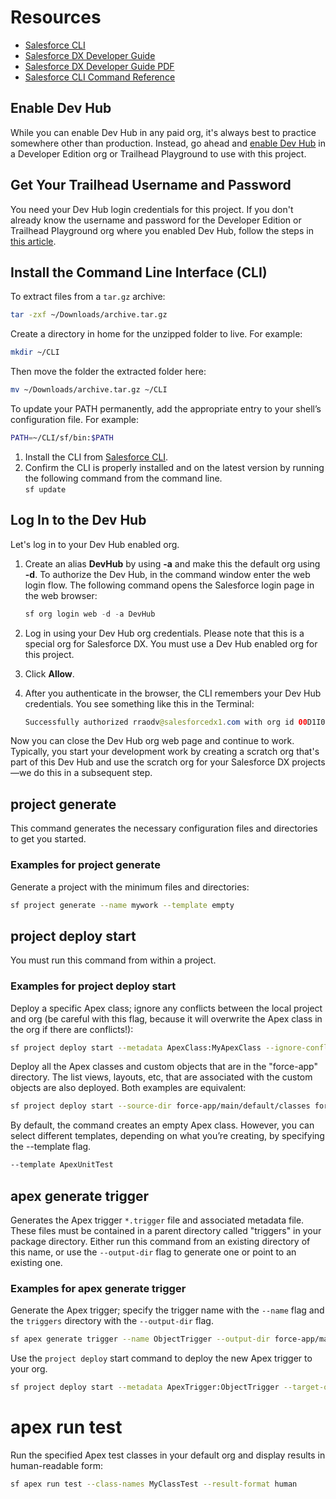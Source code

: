 # Resources

- [Salesforce CLI](https://developer.salesforce.com/tools/salesforcecli)
- [Salesforce DX Developer Guide](https://developer.salesforce.com/docs/atlas.en-us.sfdx_dev.meta/sfdx_dev/sfdx_dev_develop_any_org.htm)
- [Salesforce DX Developer Guide PDF](https://resources.docs.salesforce.com/252/latest/en-us/sfdc/pdf/sfdx_dev.pdf)
- [Salesforce CLI Command Reference](https://developer.salesforce.com/docs/atlas.en-us.sfdx_cli_reference.meta/sfdx_cli_reference/cli_reference_top.htm)

## Enable Dev Hub

While you can enable Dev Hub in any paid org, it's always best to practice somewhere other than production. Instead, go ahead and [enable Dev Hub](https://developer.salesforce.com/docs/atlas.en-us.sfdx_dev.meta/sfdx_dev/sfdx_setup_enable_devhub.htm) in a Developer Edition org or Trailhead Playground to use with this project.

## Get Your Trailhead Username and Password

You need your Dev Hub login credentials for this project. If you don't already know the username and password for the Developer Edition or Trailhead Playground org where you enabled Dev Hub, follow the steps in [this article](https://trailhead.salesforce.com/help?article=Find-the-username-and-password-for-your-Trailhead-Playground).

## Install the Command Line Interface (CLI)

To extract files from a `tar.gz` archive:

```bash
tar -zxf ~/Downloads/archive.tar.gz
```

Create a directory in home for the unzipped folder to live. For example:

```bash
mkdir ~/CLI
```

Then move the folder the extracted folder here:

```bash
mv ~/Downloads/archive.tar.gz ~/CLI
```

To update your PATH permanently, add the appropriate entry to your shell’s configuration file. For example:

```bash
PATH=~/CLI/sf/bin:$PATH
```

1. Install the CLI from [Salesforce CLI](https://developer.salesforce.com/docs/atlas.en-us.sfdx_setup.meta/sfdx_setup/sfdx_setup_install_cli.htm#sfdx_setup_install_cli_linux).
2. Confirm the CLI is properly installed and on the latest version by running the following command from the command line.  
    `sf update`

## Log In to the Dev Hub

Let's log in to your Dev Hub enabled org.

1. Create an alias **DevHub** by using **-a** and make this the default org using **-d**. To authorize the Dev Hub, in the command window enter the web login flow. The following command opens the Salesforce login page in the web browser:
	
	```java
	sf org login web -d -a DevHub
	```
	
2. Log in using your Dev Hub org credentials. Please note that this is a special org for Salesforce DX. You must use a Dev Hub enabled org for this project.
3. Click **Allow**.
4. After you authenticate in the browser, the CLI remembers your Dev Hub credentials. You see something like this in the Terminal:
	
	```java
	Successfully authorized rraodv@salesforcedx1.com with org id 00D1I000000n3H5UAI
	```
	
Now you can close the Dev Hub org web page and continue to work. Typically, you start your development work by creating a scratch org that's part of this Dev Hub and use the scratch org for your Salesforce DX projects—we do this in a subsequent step.

## project generate

This command generates the necessary configuration files and directories to get you started.

### Examples for project generate

Generate a project with the minimum files and directories:

```bash
sf project generate --name mywork --template empty
```

## project deploy start

You must run this command from within a project.

### Examples for project deploy start

Deploy a specific Apex class; ignore any conflicts between the local project and org (be careful with this flag, because it will overwrite the Apex class in the org if there are conflicts!):

```bash
sf project deploy start --metadata ApexClass:MyApexClass --ignore-conflicts
```

Deploy all the Apex classes and custom objects that are in the "force-app" directory. The list views, layouts, etc, that are associated with the custom objects are also deployed. Both examples are equivalent:

```bash
sf project deploy start --source-dir force-app/main/default/classes force-app/main/default/objects
```

By default, the command creates an empty Apex class. However, you can select different templates, depending on what you’re creating,
by specifying the --template flag.

```bash
--template ApexUnitTest
```
## apex generate trigger

Generates the Apex trigger `*.trigger` file and associated metadata file. These files must be contained in a parent directory called "triggers" in your package directory. Either run this command from an existing directory of this name, or use the `--output-dir` flag to generate one or point to an existing one.

### Examples for apex generate trigger

Generate the Apex trigger; specify the trigger name with the `--name` flag and the `triggers` directory with the `--output-dir` flag.

```bash
sf apex generate trigger --name ObjectTrigger --output-dir force-app/main/default/triggers
```

Use the `project deploy` start command to deploy the new Apex trigger to your org.

```bash
sf project deploy start --metadata ApexTrigger:ObjectTrigger --target-org myscratch
```

# apex run test

Run the specified Apex test classes in your default org and display results in human-readable form:

```bash
sf apex run test --class-names MyClassTest --result-format human
```
